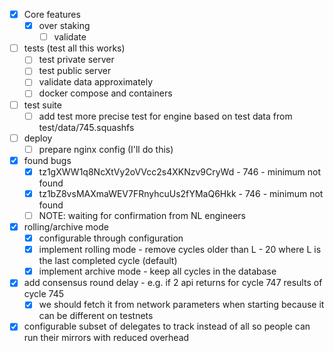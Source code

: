 - [x] Core features
  - [x] over staking
    - [ ] validate

- [ ] tests (test all this works)
  - [ ] test private server
  - [ ] test public server
  - [ ] validate data approximately
  - [ ] docker compose and containers

- [ ] test suite
  - [ ] add test more precise test for engine based on test data from test/data/745.squashfs
  
- [ ] deploy
  - [ ] prepare nginx config (I'll do this)

- [x] found bugs
  - [x] tz1gXWW1q8NcXtVy2oVVcc2s4XKNzv9CryWd - 746 - minimum not found
  - [x] tz1bZ8vsMAXmaWEV7FRnyhcuUs2fYMaQ6Hkk - 746 - minimum not found
  - [ ] NOTE: waiting for confirmation from NL engineers

- [x] rolling/archive mode
  - [x] configurable through configuration
  - [x] implement rolling mode - remove cycles older than L - 20 where L is the last completed cycle (default)
  - [x] implement archive mode - keep all cycles in the database

- [x] add consensus round delay - e.g. if 2 api returns for cycle 747 results of cycle 745 
  - [x] we should fetch it from network parameters when starting because it can be different on testnets
  
- [x] configurable subset of delegates to track instead of all so people can run their mirrors with reduced overhead